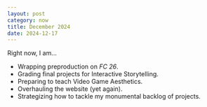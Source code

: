 ```yaml
---
layout: post
category: now
title: December 2024
date: 2024-12-17
---
```


Right now, I am...

* Wrapping preproduction on *FC 26*.
* Grading final projects for Interactive Storytelling.
* Preparing to teach Video Game Aesthetics.
* Overhauling the website (yet again).
* Strategizing how to tackle my monumental backlog of projects.
